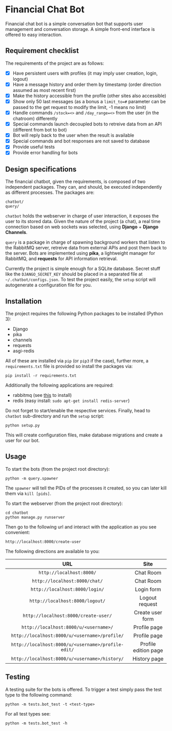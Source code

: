 # Financial Chat Bot
Financial chat bot is a simple conversation bot that supports user management and conversation storage. A simple front-end interface is offered to easy interaction.

## Requirement checklist
The requirements of the project are as follows:

- [x] Have persistent users with profiles (it may imply user creation, login, logout)
- [x] Have a message history and order them by timestamp (order direction assumed as most recent first)
- [x] Make the history accessible from the profile (other sites also accessible)
- [x] Show only 50 last messages (as a bonus a `limit_to=#` parameter can be passed to the get request to modify the limit, -1 means no limit)
- [x] Handle commands `/stock=<>` and `/day_range=<>` from the user (in the chatroom) differently
- [x] Special commands launch decoupled bots to retreive data from an API (different from bot to bot)
- [x] Bot will reply back to the user when the result is available
- [x] Special commands and bot responses are not saved to database
- [x] Provide useful tests
- [x] Provide error handling for bots

## Design specifications
The financial chatbot, given the requirements, is composed of two independent packages. They can, and should, be executed independently as different processes. The packages are:

    chatbot/
    query/
    
`chatbot` holds the webserver in charge of user interaction, it exposes the user to its stored data. Given the nature of the project (a chat), a real time connection based on web sockets was selected, using **Django** + **Django Channels**.

`query` is a package in charge of spawning background workers that listen to the RabbitMQ server, retreive data from external APIs and post them back to the server. Bots are implemented using **pika**, a lightweight manager for RabbitMQ, and **requests** for API information retrieval.

Currently the project is simple enough for a SQLite database. Secret stuff like the `DJANGO_SECRET_KEY` should be placed in a separated file at `~/.chatbot/configs.json`. To test the project easily, the `setup` script will autogenerate a configuration file for you.

## Installation
The project requires the following Python packages to be installed (Python 3):

* Django
* pika
* channels
* requests
* asgi-redis

All of these are installed via `pip` (or `pip3` if the case), further more, a `requirements.txt` file is provided so install the packages via:

    pip install -r requirements.txt
    
Additionally the following applications are required:

* rabbitmq (see [this](https://www.digitalocean.com/community/tutorials/how-to-install-and-manage-rabbitmq) to install)
* redis (easy install: `sudo apt-get install redis-server`)

Do not forget to start/enable the respective services. Finally, head to `chatbot` sub-directory and run the `setup` script:

    python setup.py
    
This will create configuration files, make database migrations and create a user for our bot.

## Usage
To start the bots (from the project root directory):
    
    python -m query.spawner
    
The `spawner` will tell the PIDs of the processes it created, so you can later kill them via `kill [pids]`.

To start the webserver (from the project root directory):

    cd chatbot
    python manage.py runserver

Then go to the following url and interact with the application as you see convenient:

    http://localhost:8000/create-user

The following directions are available to you:

|                   URL                   |       Site     |
|:---------------------------------------:| :--------------: |
| `http://localhost:8000/` | Chat Room |
| `http://localhost:8000/chat/` | Chat Room |
| `http://localhost:8000/login/` | Login form |
| `http://localhost:8000/logout/` | Logout request |
| `http://localhost:8000/create-user/` | Create user form |
| `http://localhost:8000/u/<username>/` | Profile page |
| `http://localhost:8000/u/<username>/profile/` | Profile page |
| `http://localhost:8000/u/<username>/profile-edit/` | Profile edition page |
| `http://localhost:8000/u/<username>/history/` | History page |

## Testing
A testing suite for the bots is offered. To trigger a test simply pass the test type to the following command:

    python -m tests.bot_test -t <test-type>
    
For all test types see:

    python -m tests.bot_test -h
